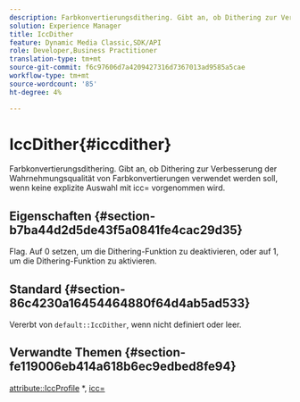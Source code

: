 ```yaml
---
description: Farbkonvertierungsdithering. Gibt an, ob Dithering zur Verbesserung der Wahrnehmungsqualität von Farbkonvertierungen verwendet werden soll, wenn keine explizite Auswahl mit icc= vorgenommen wird.
solution: Experience Manager
title: IccDither
feature: Dynamic Media Classic,SDK/API
role: Developer,Business Practitioner
translation-type: tm+mt
source-git-commit: f6c97606d7a4209427316d7367013ad9585a5cae
workflow-type: tm+mt
source-wordcount: '85'
ht-degree: 4%

---
```



# IccDither{#iccdither}

Farbkonvertierungsdithering. Gibt an, ob Dithering zur Verbesserung der Wahrnehmungsqualität von Farbkonvertierungen verwendet werden soll, wenn keine explizite Auswahl mit icc= vorgenommen wird.

## Eigenschaften {#section-b7ba44d2d5de43f5a0841fe4cac29d35}

Flag. Auf 0 setzen, um die Dithering-Funktion zu deaktivieren, oder auf 1, um die Dithering-Funktion zu aktivieren.

## Standard {#section-86c4230a16454464880f64d4ab5ad533}

Vererbt von `default::IccDither`, wenn nicht definiert oder leer.

## Verwandte Themen {#section-fe119006eb414a618b6ec9edbed8fe94}

[attribute::IccProfile](../../../../../is-api/image-catalog/image-serving-api-ref/c-image-catalog-reference/c-attributes-reference/r-iccprofilegray.md) *,  [icc=](../../../../../is-api/http-ref/image-serving-api-ref/c-http-protocol-reference/c-command-reference/r-icc.md#reference-182b5679e21e4df3b4d330535a5a7517)
